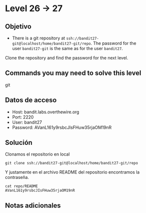 # Level 26 -> 27 

## Objetivo

-   There is a git repository at `ssh://bandit27-git@localhost/home/bandit27-git/repo`. The password for the user `bandit27-git` is the same as for the user `bandit27`.

Clone the repository and find the password for the next level.

## Commands you may need to solve this level

git

## Datos de acceso

-   Host: bandit.labs.overthewire.org
-   Port: 2220
-   User: bandit27
-   Password: AVanL161y9rsbcJIsFHuw35rjaOM19nR

## Solución


Clonamos el repositorio en local

```
git clone ssh://bandit27-git@localhost/home/bandit27-git/repo
```

Y justamente en el archivo README del repositorio encontramos la contraseña.

```
cat repo/README
AVanL161y9rsbcJIsFHuw35rjaOM19nR
```

## Notas adicionales
